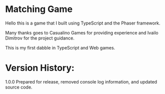 # Matching Game

Hello this is a game that I built using TypeScript and the Phaser framework.

Many thanks goes to Casualino Games for providing experience and Ivailo Dimitrov for the project guidance.

This is my first dabble in TypeScript and Web games.

# Version History:

1.0.0 
Prepared for release, removed console log information, and updated source code.